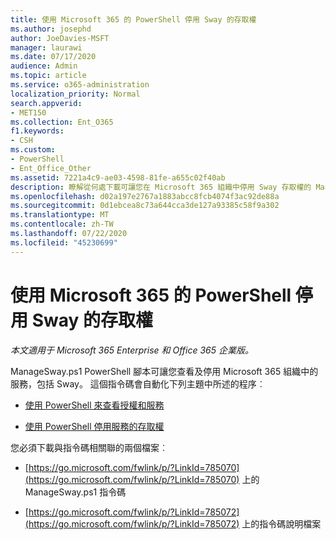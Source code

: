 ```yaml
---
title: 使用 Microsoft 365 的 PowerShell 停用 Sway 的存取權
ms.author: josephd
author: JoeDavies-MSFT
manager: laurawi
ms.date: 07/17/2020
audience: Admin
ms.topic: article
ms.service: o365-administration
localization_priority: Normal
search.appverid:
- MET150
ms.collection: Ent_O365
f1.keywords:
- CSH
ms.custom:
- PowerShell
- Ent_Office_Other
ms.assetid: 7221a4c9-ae03-4598-81fe-a655c02f40ab
description: 瞭解從何處下載可讓您在 Microsoft 365 組織中停用 Sway 存取權的 ManageSway.ps1 PowerShell 腳本。
ms.openlocfilehash: d02a197e2767a1883abcc8fcb4074f3ac92de88a
ms.sourcegitcommit: 0d1ebcea8c73a644cca3de127a93385c58f9a302
ms.translationtype: MT
ms.contentlocale: zh-TW
ms.lasthandoff: 07/22/2020
ms.locfileid: "45230699"
---
```

# <a name="disable-access-to-sway-with-powershell-for-microsoft-365"></a>使用 Microsoft 365 的 PowerShell 停用 Sway 的存取權

*本文適用于 Microsoft 365 Enterprise 和 Office 365 企業版。*

ManageSway.ps1 PowerShell 腳本可讓您查看及停用 Microsoft 365 組織中的服務，包括 Sway。 這個指令碼會自動化下列主題中所述的程序︰
  
- [使用 PowerShell 來查看授權和服務](view-licenses-and-services-with-office-365-powershell.md)
    
- [使用 PowerShell 停用服務的存取權](disable-access-to-services-with-office-365-powershell.md)
    
您必須下載與指令碼相關聯的兩個檔案︰
  
- [https://go.microsoft.com/fwlink/p/?LinkId=785070](https://go.microsoft.com/fwlink/p/?LinkId=785070) 上的 ManageSway.ps1 指令碼
    
- [https://go.microsoft.com/fwlink/p/?LinkId=785072](https://go.microsoft.com/fwlink/p/?LinkId=785072) 上的指令碼說明檔案
    

